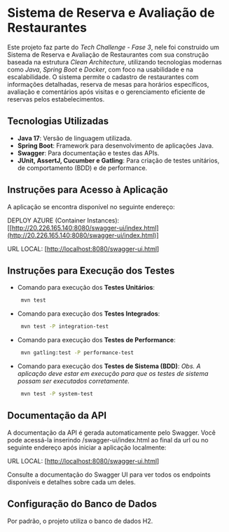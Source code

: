 #  Sistema de Reserva e Avaliação de Restaurantes

Este projeto faz parte do *Tech Challenge - Fase 3*, nele foi construido um Sistema de Reserva e Avaliação de Restaurantes com sua construção baseada na estrutura *Clean Architecture*, utilizando tecnologias modernas como *Java*, *Spring Boot* e *Docker*, com foco na usabilidade e na escalabilidade. O sistema permite o cadastro de restaurantes com informações detalhadas, reserva de mesas para horários específicos, avaliação e comentários após visitas e o gerenciamento eficiente de reservas pelos estabelecimentos.

## Tecnologias Utilizadas

- **Java 17**: Versão de linguagem utilizada.
- **Spring Boot**: Framework para desenvolvimento de aplicações Java.
- **Swagger**: Para documentação e testes das APIs.
- **JUnit, AssertJ, Cucumber e Gatling**: Para criação de testes unitários, de comportamento (BDD) e de performance.


## Instruções para Acesso à Aplicação

A aplicação se encontra disponível no seguinte endereço:

DEPLOY AZURE (Container Instances): [[http://20.226.165.140:8080/swagger-ui/index.html](http://20.226.165.140:8080/swagger-ui/index.html)]

URL LOCAL: [[http://localhost:8080/swagger-ui.html](http://localhost:8080/swagger-ui.html)]
    
## Instruções para Execução dos Testes

- Comando para execução dos **Testes Unitários**:
   ```bash
    mvn test
    ```
- Comando para execução dos **Testes Integrados**:
   ```bash
    mvn test -P integration-test
    ```
- Comando para execução dos **Testes de Performance**:
   ```bash
    mvn gatling:test -P performance-test
    ```
- Comando para execução dos **Testes de Sistema (BDD)**:
*Obs. A aplicação deve estar em execução para que os testes de sistema possam ser executados corretamente.*
   ```bash
    mvn test -P system-test
    ```
## Documentação da API

A documentação da API é gerada automaticamente pelo Swagger. Você pode acessá-la inserindo /swagger-ui/index.html ao final da url ou no seguinte endereço após iniciar a aplicação localmente:

URL LOCAL: [[http://localhost:8080/swagger-ui.html](http://localhost:8080/swagger-ui.html)]

Consulte a documentação do Swagger UI para ver todos os endpoints disponíveis e detalhes sobre cada um deles.

## Configuração do Banco de Dados

Por padrão, o projeto utiliza o banco de dados H2.
